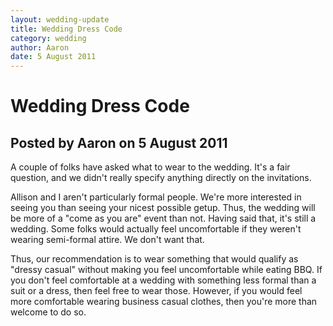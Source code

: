 ```yaml
---
layout: wedding-update
title: Wedding Dress Code
category: wedding
author: Aaron
date: 5 August 2011
---
```


# Wedding Dress Code
## Posted by Aaron on 5 August 2011

A couple of folks have asked what to wear to the wedding.  It's a fair
question, and we didn't really specify anything directly on the
invitations.  

Allison and I aren't particularly formal people.  We're more interested
in seeing you than seeing your nicest possible getup.  Thus, the wedding
will be more of a "come as you are" event than not.  Having said that,
it's still a wedding.  Some folks would actually feel uncomfortable if
they weren't wearing semi-formal attire.  We don't want that.

Thus, our recommendation is to wear something that would qualify as
"dressy casual" without making you feel uncomfortable while eating BBQ.
If you don't feel comfortable at a wedding with something less formal
than a suit or a dress, then feel free to wear those.  However, if you
would feel more comfortable wearing business casual clothes, then you're
more than welcome to do so.

